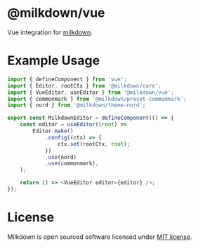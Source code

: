 # @milkdown/vue

Vue integration for [milkdown](https://saul-mirone.github.io/milkdown/).

# Example Usage

```typescript
import { defineComponent } from 'vue';
import { Editor, rootCtx } from '@milkdown/core';
import { VueEditor, useEditor } from '@milkdown/vue';
import { commonmark } from '@milkdown/preset-commonmark';
import { nord } from '@milkdown/theme-nord';

export const MilkdownEditor = defineComponent(() => {
    const editor = useEditor((root) =>
        Editor.make()
            .config((ctx) => {
                ctx.set(rootCtx, root);
            })
            .use(nord)
            .use(commonmark),
    );

    return () => <VueEditor editor={editor} />;
});
```

# License

Milkdown is open sourced software licensed under [MIT license](https://github.com/Saul-Mirone/milkdown/blob/main/LICENSE).
